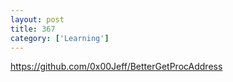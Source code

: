 ```yaml
---
layout: post
title: 367
category: ['Learning']
---
```


https://github.com/0x00Jeff/BetterGetProcAddress


